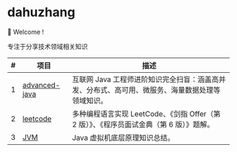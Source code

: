 # dahuzhang

👋 Welcome !

专注于分享技术领域相关知识

| #	 | 项目	                                                                      |描述|
|----|--------------------------------------------------------------------------|---|
| 1  | [advanced-java](https://github.com/dahuzhang/advanced-java)              |互联网 Java 工程师进阶知识完全扫盲：涵盖高并发、分布式、高可用、微服务、海量数据处理等领域知识。||
| 2  | [leetcode](https://github.com/dahuzhang/leetcode)                        |多种编程语言实现 LeetCode、《剑指 Offer（第 2 版）》、《程序员面试金典（第 6 版）》题解。|
| 3  | [JVM](https://github.com/dahuzhang/jvm)                                  |Java 虚拟机底层原理知识总结。|